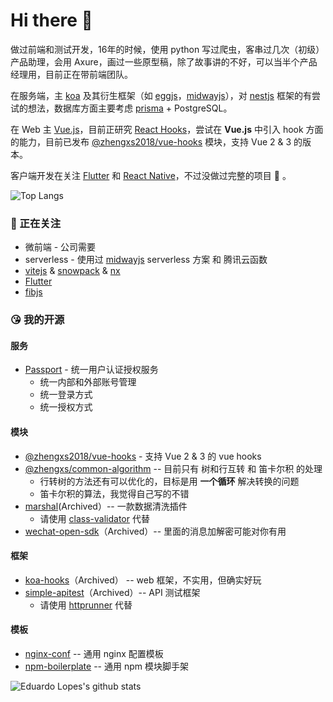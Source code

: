 # Hi there 👋


做过前端和测试开发，16年的时候，使用 python 写过爬虫，客串过几次（初级）产品助理，会用 Axure，画过一些原型稿，除了故事讲的不好，可以当半个产品经理用，目前正在带前端团队。


在服务端，主 [koa] 及其衍生框架（如 [eggjs]，[midwayjs]），对 [nestjs] 框架的有尝试的想法，数据库方面主要考虑 [prisma] + PostgreSQL。

在 Web 主 [Vue.js][vuejs]，目前正研究 [React Hooks]，尝试在 **Vue.js** 中引入 hook 方面的能力，目前已发布 [@zhengxs2018/vue-hooks] 模块，支持 Vue 2 & 3 的版本。

客户端开发在关注 [Flutter][flutter] 和 [React Native][reactnative]，不过没做过完整的项目 👻 。

![Top Langs](https://github-readme-stats.vercel.app/api/top-langs/?username=zhengxs2018&layout=compact)

### 🧐 正在关注

- 微前端 - 公司需要
- serverless - 使用过 [midwayjs][midwayjs] serverless 方案 和 腾讯云函数
- [vitejs][vitejs] & [snowpack][snowpack] & [nx][nx]
- [Flutter][flutter]
- [fibjs](https://github.com/fibjs/fibjs)

### 😘 我的开源

#### 服务

- [Passport](https://github.com/zhengxs2018/passport) - 统一用户认证授权服务
  - 统一内部和外部账号管理
  - 统一登录方式
  - 统一授权方式
  
#### 模块
  
- [@zhengxs2018/vue-hooks] - 支持 Vue 2 & 3 的 vue hooks
- [@zhengxs/common-algorithm](https://github.com/zhengxs2018/common-algorithm) -- 目前只有 树和行互转 和 笛卡尔积 的处理
  - 行转树的方法还有可以优化的，目标是用 **一个循环** 解决转换的问题
  - 笛卡尔积的算法，我觉得自己写的不错
- [marshal](https://github.com/zhengxs2018/marshal)(Archived）-- 一款数据清洗插件
  - 请使用 [class-validator](https://github.com/typestack/class-validator) 代替  
- [wechat-open-sdk](https://github.com/zhengxs2018/wechat-open-sdk)（Archived）-- 里面的消息加解密可能对你有用

#### 框架

- [koa-hooks](https://github.com/zhengxs2018/koa-hooks)（Archived） -- web 框架，不实用，但确实好玩
- [simple-apitest](http://github.com/zhengxs2018/simple-apitest)（Archived）-- API 测试框架
  - 请使用 [httprunner](https://github.com/httprunner/httprunner) 代替

#### 模板

- [nginx-conf](https://github.com/zhengxs2018/nginx-conf) -- 通用 nginx 配置模板
- [npm-boilerplate](https://github.com/zhengxs2018/shared-node-browser-library-boilerplate) -- 通用 npm 模块脚手架


![Eduardo Lopes's github stats](https://github-readme-stats.vercel.app/api?username=zhengxs2018&show_icons=true)
  
[koa]: https://koajs.com/
[eggjs]: https://eggjs.org/
[midwayjs]: https://midwayjs.org/
[nestjs]: https://nestjs.com/

[prisma]: https://www.prisma.io/

[flutter]: https://flutter.dev/
[reactnative]:https://reactnative.dev/
[vuejs]: https://cn.vuejs.org/index.html

[vitejs]: http://github.com/vuejs/vite
[snowpack]: https://www.snowpack.dev/

[React Hooks]: https://zh-hans.reactjs.org/docs/hooks-intro.html
[@zhengxs2018/vue-hooks]: https://github.com/zhengxs2018/vue-hooks
[nx]: https://github.com/nrwl/nx
